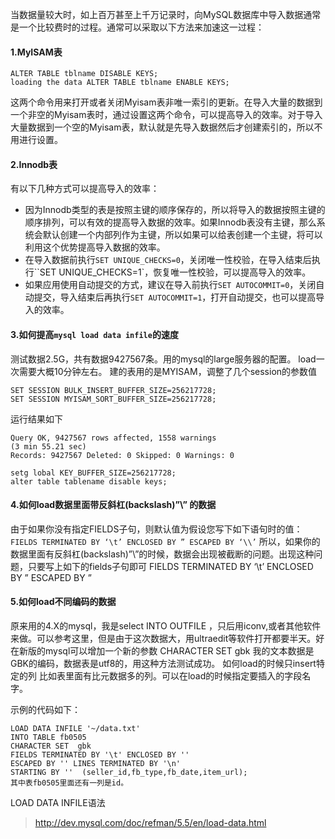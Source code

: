 当数据量较大时，如上百万甚至上千万记录时，向MySQL数据库中导入数据通常是一个比较费时的过程。通常可以采取以下方法来加速这一过程：

#### 1.MyISAM表

```
ALTER TABLE tblname DISABLE KEYS;
loading the data ALTER TABLE tblname ENABLE KEYS;
```

这两个命令用来打开或者关闭Myisam表非唯一索引的更新。在导入大量的数据到一个非空的Myisam表时，通过设置这两个命令，可以提高导入的效率。对于导入大量数据到一个空的Myisam表，默认就是先导入数据然后才创建索引的，所以不用进行设置。

#### 2.Innodb表
有以下几种方式可以提高导入的效率：

- 因为Innodb类型的表是按照主键的顺序保存的，所以将导入的数据按照主键的顺序排列，可以有效的提高导入数据的效率。如果Innodb表没有主键，那么系统会默认创建一个内部列作为主键，所以如果可以给表创建一个主键，将可以利用这个优势提高导入数据的效率。
- 在导入数据前执行`SET UNIQUE_CHECKS=0`，关闭唯一性校验，在导入结束后执行``SET UNIQUE_CHECKS=1`，恢复唯一性校验，可以提高导入的效率。
- 如果应用使用自动提交的方式，建议在导入前执行`SET AUTOCOMMIT=0`，关闭自动提交，导入结束后再执行`SET AUTOCOMMIT=1`，打开自动提交，也可以提高导入的效率。

#### 3.如何提高`mysql load data infile`的速度
测试数据2.5G，共有数据9427567条。用的mysql的large服务器的配置。 load一次需要大概10分钟左右。 建的表用的是MYISAM，调整了几个session的参数值

```
SET SESSION BULK_INSERT_BUFFER_SIZE=256217728;
SET SESSION MYISAM_SORT_BUFFER_SIZE=256217728;
```

运行结果如下

```
Query OK, 9427567 rows affected, 1558 warnings
(3 min 55.21 sec)
Records: 9427567 Deleted: 0 Skipped: 0 Warnings: 0 
```

```
setg lobal KEY_BUFFER_SIZE=256217728;
alter table tablename disable keys;
```

#### 4.如何load数据里面带反斜杠(backslash)”\” 的数据
由于如果你没有指定FIELDS子句，则默认值为假设您写下如下语句时的值： `FIELDS TERMINATED BY ‘\t’ ENCLOSED BY ” ESCAPED BY ‘\\’` 所以，如果你的数据里面有反斜杠(backslash)”\”的时候，数据会出现被截断的问题。出现这种问题，只要写上如下的fields子句即可 FIELDS TERMINATED BY ‘\t’ ENCLOSED BY ” ESCAPED BY ”

#### 5.如何load不同编码的数据
原来用的4.X的mysql，我是select INTO OUTFILE ，只后用iconv,或者其他软件来做。可以参考这里，但是由于这次数据大，用ultraedit等软件打开都要半天。好在新版的mysql可以增加一个新的参数 CHARACTER SET gbk 我的文本数据是GBK的编码，数据表是utf8的，用这种方法测试成功。 如何load的时候只insert特定的列 比如表里面有比元数据多的列。可以在load的时候指定要插入的字段名字。

示例的代码如下：

```
LOAD DATA INFILE '~/data.txt'
INTO TABLE fb0505   
CHARACTER SET  gbk    
FIELDS TERMINATED BY '\t' ENCLOSED BY '' 
ESCAPED BY '' LINES TERMINATED BY '\n' 
STARTING BY ''  (seller_id,fb_type,fb_date,item_url);
其中表fb0505里面还有一列是id。
```

LOAD DATA INFILE语法

> http://dev.mysql.com/doc/refman/5.5/en/load-data.html